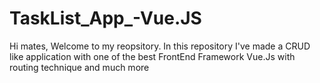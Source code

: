# TaskList_App_-Vue.JS
Hi mates, Welcome to my reopsitory. In this repository I've made a CRUD like application with one of the best FrontEnd Framework Vue.Js with routing technique and much more
